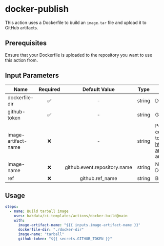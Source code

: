 # docker-publish

This action uses a Dockerfile to build an `image.tar` file and upload it to GitHub artifacts.

## Prerequisites

Ensure that your Dockerfile is uploaded to the repository you want to use this action from.

## Input Parameters

| Name                | Required |        Default Value         |  Type  | Description                                                                                                                                           |
| ------------------- | :------: | :--------------------------: | :----: | ----------------------------------------------------------------------------------------------------------------------------------------------------- |
| dockerfile-dir      |    ✅    |              -               | string | Directory contining the dockerfile                                                                                                                    |
| github-token        |    ✅    |              -               | string | Github token to use for checkout.                                                                                                                     |
| image-artifact-name |    ❌    |              -               | string | PuName of the artifact that contains the Docker image.tar file to push, see https://github.com/actions/upload-artifact (Default is 'image-artifact'). |
| image-name          |    ❌    | github.event.repository.name | string | Name of Docker image on Dockerhub                                                                                                                     |
| ref                 |    ❌    |       github.ref_name        | string | Branch to use for the checkout.                                                                                                                       |

## Usage

```yaml
steps:
  - name: Build tarball image
    uses: bakdata/ci-templates/actions/docker-build@main
    with:
      image-artifact-name: "${{ inputs.image-artifact-name }}"
      dockerfile-dir: "./docker-dir"
      image-name: "tarball"
      github-token: "${{ secrets.GITHUB_TOKEN }}"
```
